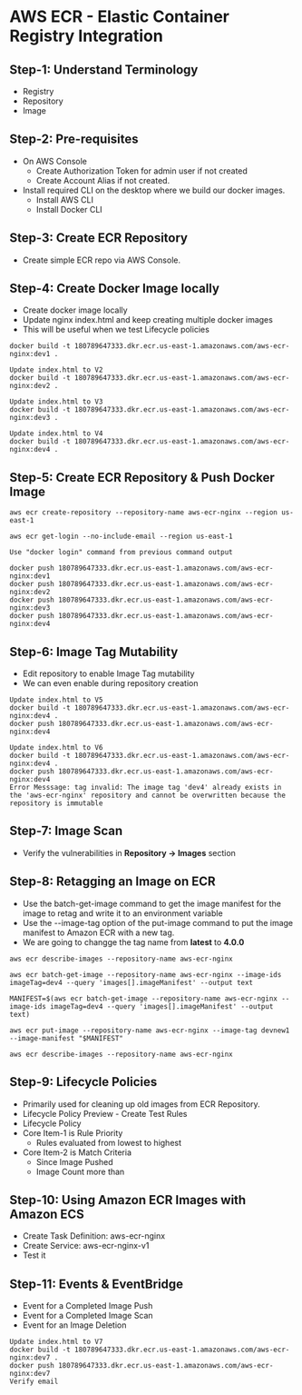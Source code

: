 # AWS ECR - Elastic Container Registry Integration

## Step-1: Understand Terminology
- Registry
- Repository
- Image

## Step-2: Pre-requisites
- On AWS Console
   - Create Authorization Token for admin user if not created
   - Create Account Alias if not created. 
- Install required CLI on the desktop where we build our docker images.
   - Install AWS CLI 
   - Install Docker CLI 

## Step-3: Create ECR Repository
- Create simple ECR repo via AWS Console.

## Step-4: Create Docker Image locally
- Create docker image locally
- Update nginx index.html and keep creating multiple docker images
- This will be useful when we test Lifecycle policies

```
docker build -t 180789647333.dkr.ecr.us-east-1.amazonaws.com/aws-ecr-nginx:dev1 . 

Update index.html to V2
docker build -t 180789647333.dkr.ecr.us-east-1.amazonaws.com/aws-ecr-nginx:dev2 . 

Update index.html to V3
docker build -t 180789647333.dkr.ecr.us-east-1.amazonaws.com/aws-ecr-nginx:dev3 . 

Update index.html to V4
docker build -t 180789647333.dkr.ecr.us-east-1.amazonaws.com/aws-ecr-nginx:dev4 . 
```

## Step-5: Create ECR Repository & Push Docker Image

```
aws ecr create-repository --repository-name aws-ecr-nginx --region us-east-1

aws ecr get-login --no-include-email --region us-east-1

Use "docker login" command from previous command output

docker push 180789647333.dkr.ecr.us-east-1.amazonaws.com/aws-ecr-nginx:dev1
docker push 180789647333.dkr.ecr.us-east-1.amazonaws.com/aws-ecr-nginx:dev2
docker push 180789647333.dkr.ecr.us-east-1.amazonaws.com/aws-ecr-nginx:dev3
docker push 180789647333.dkr.ecr.us-east-1.amazonaws.com/aws-ecr-nginx:dev4
```

## Step-6: Image Tag Mutability
 - Edit repository to enable Image Tag mutability
 - We can even enable during repository creation
```
Update index.html to V5
docker build -t 180789647333.dkr.ecr.us-east-1.amazonaws.com/aws-ecr-nginx:dev4 . 
docker push 180789647333.dkr.ecr.us-east-1.amazonaws.com/aws-ecr-nginx:dev4

Update index.html to V6
docker build -t 180789647333.dkr.ecr.us-east-1.amazonaws.com/aws-ecr-nginx:dev4 . 
docker push 180789647333.dkr.ecr.us-east-1.amazonaws.com/aws-ecr-nginx:dev4
Error Messsage: tag invalid: The image tag 'dev4' already exists in the 'aws-ecr-nginx' repository and cannot be overwritten because the repository is immutable
```

## Step-7: Image Scan 
 - Verify the vulnerabilities in **Repository -> Images** section


## Step-8: Retagging an Image on ECR
- Use the batch-get-image command to get the image manifest for the image to retag and write it to an environment variable
- Use the --image-tag option of the put-image command to put the image manifest to Amazon ECR with a new tag. 
- We are going to changge the tag name from **latest** to **4.0.0**

```
aws ecr describe-images --repository-name aws-ecr-nginx

aws ecr batch-get-image --repository-name aws-ecr-nginx --image-ids imageTag=dev4 --query 'images[].imageManifest' --output text

MANIFEST=$(aws ecr batch-get-image --repository-name aws-ecr-nginx --image-ids imageTag=dev4 --query 'images[].imageManifest' --output text)

aws ecr put-image --repository-name aws-ecr-nginx --image-tag devnew1 --image-manifest "$MANIFEST"

aws ecr describe-images --repository-name aws-ecr-nginx
```

## Step-9: Lifecycle Policies
- Primarily used for cleaning up old images from ECR Repository.
- Lifecycle Policy Preview - Create Test Rules
- Lifecycle Policy
- Core Item-1 is Rule Priority
   - Rules evaluated from lowest to highest
- Core Item-2 is Match Criteria 
   - Since Image Pushed
   - Image Count more than 

## Step-10: Using Amazon ECR Images with Amazon ECS
- Create Task Definition: aws-ecr-nginx
- Create Service: aws-ecr-nginx-v1
- Test it

## Step-11: Events & EventBridge
- Event for a Completed Image Push
- Event for a Completed Image Scan
- Event for an Image Deletion
```
Update index.html to V7
docker build -t 180789647333.dkr.ecr.us-east-1.amazonaws.com/aws-ecr-nginx:dev7 . 
docker push 180789647333.dkr.ecr.us-east-1.amazonaws.com/aws-ecr-nginx:dev7
Verify email
```

